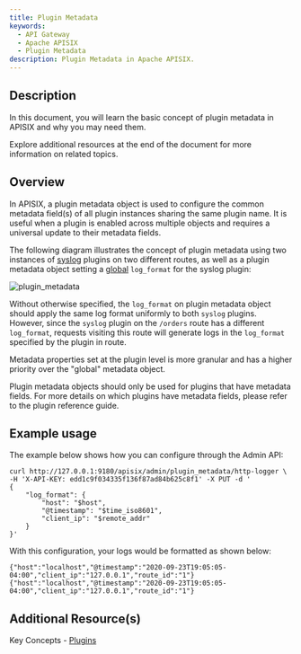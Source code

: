 ```yaml
---
title: Plugin Metadata
keywords:
  - API Gateway
  - Apache APISIX
  - Plugin Metadata
description: Plugin Metadata in Apache APISIX.
---
```


<!--
#
# Licensed to the Apache Software Foundation (ASF) under one or more
# contributor license agreements.  See the NOTICE file distributed with
# this work for additional information regarding copyright ownership.
# The ASF licenses this file to You under the Apache License, Version 2.0
# (the "License"); you may not use this file except in compliance with
# the License.  You may obtain a copy of the License at
#
#     http://www.apache.org/licenses/LICENSE-2.0
#
# Unless required by applicable law or agreed to in writing, software
# distributed under the License is distributed on an "AS IS" BASIS,
# WITHOUT WARRANTIES OR CONDITIONS OF ANY KIND, either express or implied.
# See the License for the specific language governing permissions and
# limitations under the License.
#
-->

## Description

In this document, you will learn the basic concept of plugin metadata in APISIX and why you may need them.

Explore additional resources at the end of the document for more information on related topics.

## Overview

In APISIX, a plugin metadata object is used to configure the common metadata field(s) of all plugin instances sharing the same plugin name. It is useful when a plugin is enabled across multiple objects and requires a universal update to their metadata fields.

The following diagram illustrates the concept of plugin metadata using two instances of [syslog](https://apisix.apache.org/docs/apisix/plugins/syslog/) plugins on two different routes, as well as a plugin metadata object setting a [global](https://apisix.apache.org/docs/apisix/plugins/syslog/) `log_format` for the syslog plugin:

![plugin_metadata](https://static.apiseven.com/uploads/2023/04/17/Z0OFRQhV_plugin%20metadata.svg)

Without otherwise specified, the `log_format` on plugin metadata object should apply the same log format uniformly to both `syslog` plugins. However, since the `syslog` plugin on the `/orders` route has a different `log_format`, requests visiting this route will generate logs in the `log_format` specified by the plugin in route.

Metadata properties set at the plugin level is more granular and has a higher priority over the "global" metadata object.

Plugin metadata objects should only be used for plugins that have metadata fields. For more details on which plugins have metadata fields, please refer to the plugin reference guide.

## Example usage

The example below shows how you can configure through the Admin API:

```shell
curl http://127.0.0.1:9180/apisix/admin/plugin_metadata/http-logger \
-H 'X-API-KEY: edd1c9f034335f136f87ad84b625c8f1' -X PUT -d '
{
    "log_format": {
        "host": "$host",
        "@timestamp": "$time_iso8601",
        "client_ip": "$remote_addr"
    }
}'
```

With this configuration, your logs would be formatted as shown below:

```shell
{"host":"localhost","@timestamp":"2020-09-23T19:05:05-04:00","client_ip":"127.0.0.1","route_id":"1"}
{"host":"localhost","@timestamp":"2020-09-23T19:05:05-04:00","client_ip":"127.0.0.1","route_id":"1"}
```

## Additional Resource(s)

Key Concepts - [Plugins](https://apisix.apache.org/docs/apisix/terminology/plugin/)
